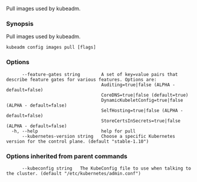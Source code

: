 
Pull images used by kubeadm.

### Synopsis

Pull images used by kubeadm.

```
kubeadm config images pull [flags]
```

### Options

```
      --feature-gates string        A set of key=value pairs that describe feature gates for various features. Options are:
                                    Auditing=true|false (ALPHA - default=false)
                                    CoreDNS=true|false (default=true)
                                    DynamicKubeletConfig=true|false (ALPHA - default=false)
                                    SelfHosting=true|false (ALPHA - default=false)
                                    StoreCertsInSecrets=true|false (ALPHA - default=false)
  -h, --help                        help for pull
      --kubernetes-version string   Choose a specific Kubernetes version for the control plane. (default "stable-1.10")
```

### Options inherited from parent commands

```
      --kubeconfig string   The KubeConfig file to use when talking to the cluster. (default "/etc/kubernetes/admin.conf")
```

